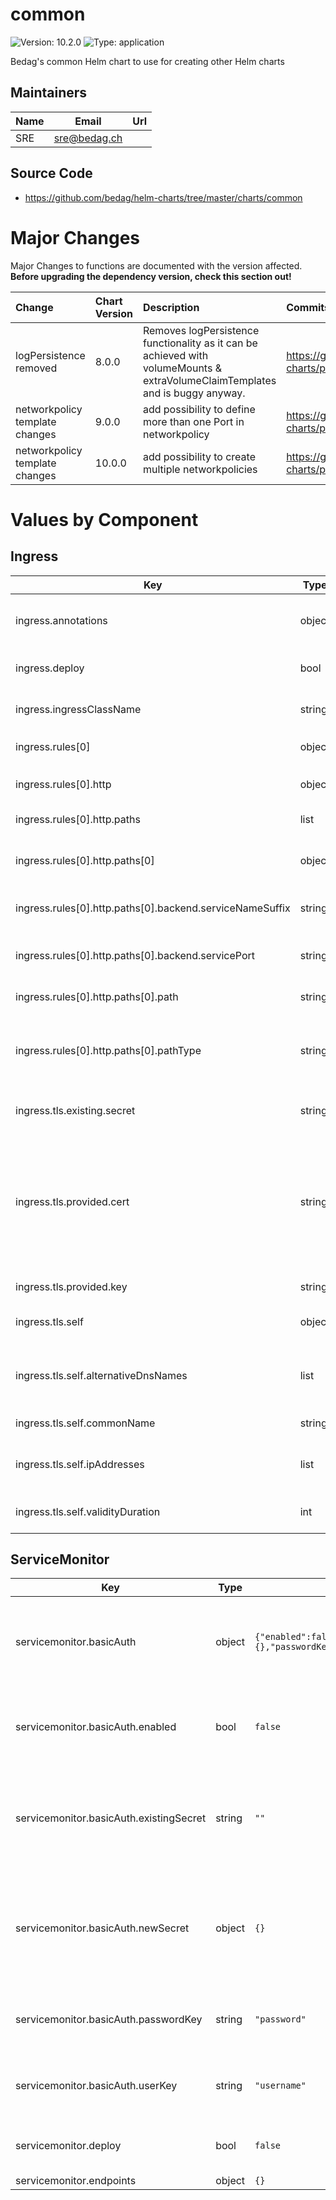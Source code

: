 # common

![Version: 10.2.0](https://img.shields.io/badge/Version-10.2.0-informational?style=flat-square) ![Type: application](https://img.shields.io/badge/Type-application-informational?style=flat-square)

Bedag's common Helm chart to use for creating other Helm charts

## Maintainers

| Name | Email | Url |
| ---- | ------ | --- |
| SRE | <sre@bedag.ch> |  |

## Source Code

* <https://github.com/bedag/helm-charts/tree/master/charts/common>

# Major Changes

Major Changes to functions are documented with the version affected. **Before upgrading the dependency version, check this section out!**

| **Change** | **Chart Version** | **Description** | **Commits/PRs** |
| :----------- | :---------------- | :--------------------- | :-------------- |
|logPersistence removed|8.0.0|Removes logPersistence functionality as it can be achieved with volumeMounts & extraVolumeClaimTemplates and is buggy anyway.|https://github.com/bedag/helm-charts/pull/68|
|networkpolicy template changes|9.0.0|add possibility to define more than one Port in networkpolicy|https://github.com/bedag/helm-charts/pull/70|
|networkpolicy template changes|10.0.0|add possibility to create multiple networkpolicies|https://github.com/bedag/helm-charts/pull/77|

# Values by Component

## Ingress

| Key | Type | Default | Description |
|-----|------|---------|-------------|
| ingress.annotations | object | `{"nginx.ingress.kubernetes.io/ssl-redirect":"true"}` | annotations is a dictionary for defining ingress controller specific annotations |
| ingress.deploy | bool | `false` | deploy has to be set to true for rendering to be applied |
| ingress.ingressClassName | string | `""` | ingressClassName, defines the class of the ingress controller. |
| ingress.rules[0] | object | `{"host":"myapp.cluster.local","http":{"paths":[{"backend":{"serviceNameSuffix":"component-1","servicePort":"http"},"path":"/","pathType":"ImplementationSpecific"}]}}` | host is the URL which ingress is listening |
| ingress.rules[0].http | object | `{"paths":[{"backend":{"serviceNameSuffix":"component-1","servicePort":"http"},"path":"/","pathType":"ImplementationSpecific"}]}` | http is a list of http selectors pointing to backends |
| ingress.rules[0].http.paths | list | `[{"backend":{"serviceNameSuffix":"component-1","servicePort":"http"},"path":"/","pathType":"ImplementationSpecific"}]` | paths is a list of paths that map requests to backends |
| ingress.rules[0].http.paths[0] | object | `{"backend":{"serviceNameSuffix":"component-1","servicePort":"http"},"path":"/","pathType":"ImplementationSpecific"}` | backend defines the referenced service endpoint to which the traffic will be forwarded to |
| ingress.rules[0].http.paths[0].backend.serviceNameSuffix | string | `"component-1"` | serviceNameSuffix describes the suffix of the serviceName |
| ingress.rules[0].http.paths[0].backend.servicePort | string | `"http"` | servicePort describes the port where the service is listening at (can be either a string or a number) |
| ingress.rules[0].http.paths[0].path | string | `"/"` | path which ingress is listening |
| ingress.rules[0].http.paths[0].pathType | string | `"ImplementationSpecific"` | pathType Each path in an Ingress is required to have a corresponding path type. Comment out for using default ("ImplementationSpecific") |
| ingress.tls.existing.secret | string | `""` | name of an existing secret with tls.crt & tls.key content |
| ingress.tls.provided.cert | string | `""` | If SSL is terminated on ingress and you have a generated (preferrably CERT-001) certificate/key Has to be base64 encoded and should be encrypted in the ejson vault Add Variable to your CI/CD Settings "SKIP_DECRYPT" with value "" that it doesnt decrypt the cert and fails. |
| ingress.tls.provided.key | string | `""` | The key must not have a passphrase |
| ingress.tls.self | object | `{"alternativeDnsNames":[],"commonName":"*.cluster.local","ipAddresses":[],"validityDuration":365}` | depending on the type you have further configuration options: |
| ingress.tls.self.alternativeDnsNames | list | `[]` | alternativeDnsNames is an optional list of DNS names to add in the Subject Alternative Names (SAN) sectiom |
| ingress.tls.self.commonName | string | `"*.cluster.local"` | commonName of the certificate (mandatory) |
| ingress.tls.self.ipAddresses | list | `[]` | ipAddresses is an optional list of IP addresses to add in the Subject Alternative Names (SAN) section |
| ingress.tls.self.validityDuration | int | `365` | validityDuration defines how long the certificate is valid (in days) |

## ServiceMonitor

| Key | Type | Default | Description |
|-----|------|---------|-------------|
| servicemonitor.basicAuth | object | `{"enabled":false,"existingSecret":"","newSecret":{},"passwordKey":"password","userKey":"username"}` | basicAuth is a dictionary for defining values for setting up basic Authentication |
| servicemonitor.basicAuth.enabled | bool | `false` | enabled when set to 'true', adds basic authentication to all endpoints |
| servicemonitor.basicAuth.existingSecret | string | `""` | existingSecret if not empty (""), points to an existing secret (matching name of the resource) |
| servicemonitor.basicAuth.newSecret | object | `{}` | newSecret is a dictionary for defining key/value pairs to be stored in a new secret (See `values.yaml`) |
| servicemonitor.basicAuth.passwordKey | string | `"password"` | passwordKey is the default key to grab the password in the secret |
| servicemonitor.basicAuth.userKey | string | `"username"` | userKey is the default key to grab the username in the secret |
| servicemonitor.deploy | bool | `false` | deploy has to be set to true for rendering to be applied |
| servicemonitor.endpoints | object | `{}` |  |
